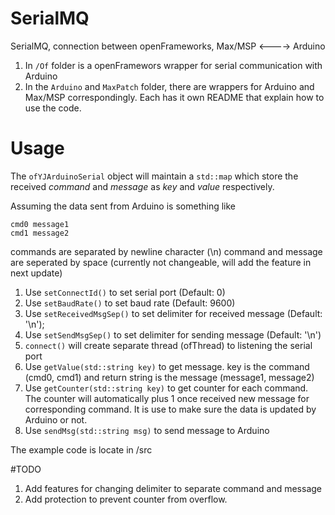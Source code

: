 # SerialMQ
SerialMQ, connection between openFrameworks, Max/MSP &lt;----> Arduino

1. In `/Of` folder is a openFramewors wrapper for serial communication with Arduino
2. In the `Arduino` and `MaxPatch` folder, there are wrappers for Arduino and Max/MSP correspondingly. Each has it own README that explain how to use the code.

# Usage
The `ofYJArduinoSerial` object will maintain a `std::map` which store the received *command* and *message* as *key* and *value* respectively.

Assuming the data sent from Arduino is something like

```
cmd0 message1
cmd1 message2
```
commands are separated by newline character (\n)
command and message are seperated by space (currently not changeable, will add the feature in next update)

1. Use `setConnectId()` to set serial port (Default: 0)
2. Use `setBaudRate()` to set baud rate (Default: 9600)
3. Use `setReceivedMsgSep()` to set delimiter for received message (Default: '\n');
4. Use `setSendMsgSep()` to set delimiter for sending message (Default: '\n') 
4. `connect()` will create separate thread (ofThread) to listening the serial port
5. Use `getValue(std::string key)` to get message. key is the command (cmd0, cmd1) and return string is the message (message1, message2)
6. Use `getCounter(std::string key)` to get counter for each command. The counter will automatically plus 1 once received new message for corresponding command. It is use to make sure the data is updated by Arduino or not.
7. Use `sendMsg(std::string msg)` to send message to Arduino

The example code is locate in /src


#TODO
1. Add features for changing delimiter to separate command and message
2. Add protection to prevent counter from overflow.
